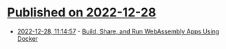 # [Published on 2022-12-28](index.md)

* [2022-12-28, 11:14:57](https://lobste.rs/s/crmbqw/build_share_run_webassembly_apps_using) - [Build, Share, and Run WebAssembly Apps Using Docker](https://www.docker.com/blog/build-share-run-webassembly-apps-docker/)
